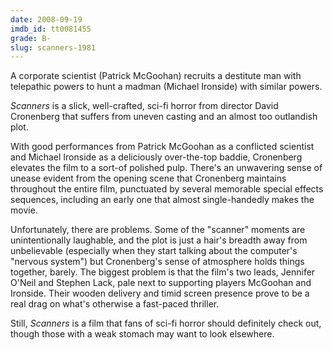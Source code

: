 ```yaml
---
date: 2008-09-19
imdb_id: tt0081455
grade: B-
slug: scanners-1981
---
```


A corporate scientist (Patrick McGoohan) recruits a destitute man with telepathic powers to hunt a madman (Michael Ironside) with similar powers.

_Scanners_ is a slick, well-crafted, sci-fi horror from director David Cronenberg that suffers from uneven casting and an almost too outlandish plot.

With good performances from Patrick McGoohan as a conflicted scientist and Michael Ironside as a deliciously over-the-top baddie, Cronenberg elevates the film to a sort-of polished pulp. There's an unwavering sense of unease evident from the opening scene that Cronenberg maintains throughout the entire film, punctuated by several memorable special effects sequences, including an early one that almost single-handedly makes the movie.

Unfortunately, there are problems. Some of the "scanner" moments are unintentionally laughable, and the plot is just a hair's breadth away from unbelievable (especially when they start talking about the computer's "nervous system") but Cronenberg's sense of atmosphere holds things together, barely. The biggest problem is that the film's two leads, Jennifer O'Neil and Stephen Lack, pale next to supporting players McGoohan and Ironside. Their wooden delivery and timid screen presence prove to be a real drag on what's otherwise a fast-paced thriller.

Still, _Scanners_ is a film that fans of sci-fi horror should definitely check out, though those with a weak stomach may want to look elsewhere.
